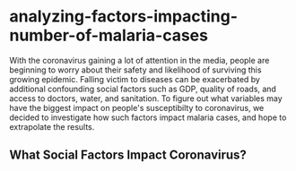 # analyzing-factors-impacting-number-of-malaria-cases

With the coronavirus gaining a lot of attention in the media, people are beginning to worry about their safety and likelihood of surviving this growing epidemic. Falling victim to diseases can be exacerbated by additional confounding social factors such as GDP, quality of roads, and access to doctors, water, and sanitation. To figure out what variables may have the biggest impact on people's susceptibilty to coronavirus, we decided to investigate how such factors impact malaria cases, and hope to extrapolate the results. 

## What Social Factors Impact Coronavirus?


